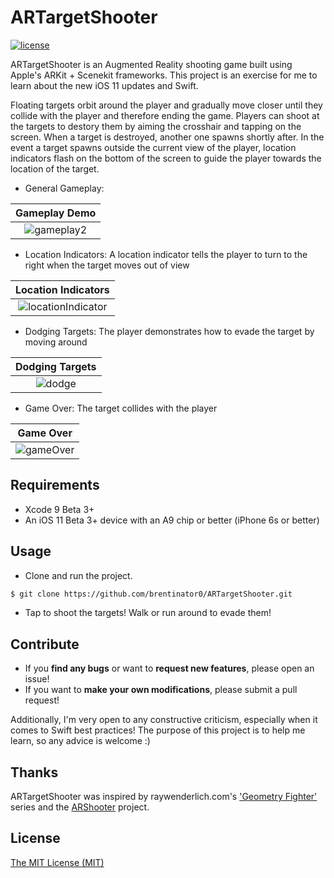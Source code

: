 # ARTargetShooter

[![license](https://img.shields.io/github/license/mashape/apistatus.svg)]()

ARTargetShooter is an Augmented Reality shooting game built using Apple's ARKit + Scenekit frameworks. This project is an exercise for me to learn about the new iOS 11 updates and Swift. 

Floating targets orbit around the player and gradually move closer until they collide with the player and therefore ending the game. Players can shoot at the targets to destory them by aiming the crosshair and tapping on the screen. When a target is destroyed, another one spawns shortly after. In the event a target spawns outside the current view of the player, location indicators flash on the bottom of the screen to guide the player towards the location of the target.

* General Gameplay:

Gameplay Demo              |
:-------------------------:|
![gameplay2](https://github.com/brentinator0/ARTargetShooter/blob/master/gameplay2.gif)  |  

* Location Indicators:  A location indicator tells the player to turn to the right when the target moves out of view

Location Indicators        |
:-------------------------:|
![locationIndicator](https://github.com/brentinator0/ARTargetShooter/blob/master/locationIndicator.gif)  |

* Dodging Targets: The player demonstrates how to evade the target by moving around

Dodging Targets       |
:-------------------------:|
![dodge](https://github.com/brentinator0/ARTargetShooter/blob/master/dodgingTargets.gif)  |

* Game Over: The target collides with the player

Game Over              |
:-------------------------:|
![gameOver](https://github.com/brentinator0/ARTargetShooter/blob/master/gameOver.gif)  |  

## Requirements

* Xcode 9 Beta 3+
* An iOS 11 Beta 3+ device with an A9 chip or better (iPhone 6s or better)

## Usage

* Clone and run the project. 

```bash
$ git clone https://github.com/brentinator0/ARTargetShooter.git
```

* Tap to shoot the targets! Walk or run around to evade them!

## Contribute

* If you **find any bugs** or want to **request new features**, please open an issue!
* If you want to **make your own modifications**, please submit a pull request!

Additionally, I'm very open to any constructive criticism, especially when it comes to Swift best practices! The purpose of this project is to help me learn, so any advice is welcome :)

## Thanks

ARTargetShooter was inspired by raywenderlich.com's ['Geometry Fighter'](https://www.raywenderlich.com/128668/scene-kit-tutorial-with-swift-part-1) series and the [ARShooter](https://github.com/farice/ARShooter) project.

## License

[The MIT License (MIT)](https://github.com/brentinator0/ARTargetShooter/blob/master/LICENSE)
